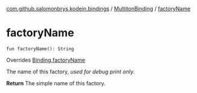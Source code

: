[com.github.salomonbrys.kodein.bindings](../index.md) / [MultitonBinding](index.md) / [factoryName](.)

# factoryName

`fun factoryName(): String`

Overrides [Binding.factoryName](../-binding/factory-name.md)

The name of this factory, *used for debug print only*.

**Return**
The simple name of this factory.

